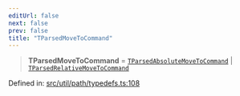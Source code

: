 ```yaml
---
editUrl: false
next: false
prev: false
title: "TParsedMoveToCommand"
---
```


> **TParsedMoveToCommand** = [`TParsedAbsoluteMoveToCommand`](/api/type-aliases/tparsedabsolutemovetocommand/) \| [`TParsedRelativeMoveToCommand`](/api/type-aliases/tparsedrelativemovetocommand/)

Defined in: [src/util/path/typedefs.ts:108](https://github.com/fabricjs/fabric.js/blob/977f797255d8c56b5b68360b0d45bed33697d2e8/src/util/path/typedefs.ts#L108)
